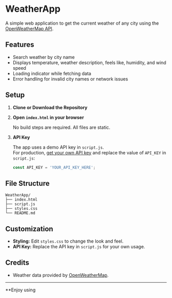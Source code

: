 # WeatherApp

A simple web application to get the current weather of any city using the [OpenWeatherMap API](https://openweathermap.org/api).

## Features

- Search weather by city name
- Displays temperature, weather description, feels like, humidity, and wind speed
- Loading indicator while fetching data
- Error handling for invalid city names or network issues

## Setup

1. **Clone or Download the Repository**

2. **Open `index.html` in your browser**

   No build steps are required. All files are static.

3. **API Key**

   The app uses a demo API key in `script.js`.  
   For production, [get your own API key](https://home.openweathermap.org/users/sign_up) and replace the value of `API_KEY` in `script.js`:

   ```javascript
   const API_KEY = 'YOUR_API_KEY_HERE';
   ```

## File Structure

```
WeatherApp/
├── index.html
├── script.js
├── styles.css
└── README.md
```

## Customization

- **Styling:** Edit `styles.css` to change the look and feel.
- **API Key:** Replace the API key in `script.js` for your own usage.

## Credits

- Weather data provided by [OpenWeatherMap](https://openweathermap.org/).

---

**Enjoy using
